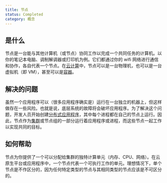 ```yaml
---
title: 节点
status: Completed
category: 概念
---
```


## 是什么

节点是一台能与其他计算机（或节点）协同工作以完成一个共同任务的计算机。以你的笔记本电脑、调制解调器或打印机为例。它们都通过你的 wifi 网络进行通信和协作，各自代表一个节点。在[云计算](/zh-cn/cloud-computing/)中，节点可以是一台物理机，也可以是一台虚拟机（即 VM），甚至可以是[容器](/zh-cn/container/)。

## 解决的问题

虽然一个应用程序可以（很多应用程序确实是）运行在一台独立的机器上，但这样做存在一些风险。也就是说，底层系统的故障将会破坏应用程序。为了解决这个问题，开发人员开始创建[分布式应用程序](/zh-cn/distributed-apps/)，其中每个进程都在自己的节点上运行。因此，节点作为[集群](/zh-cn/cluster/)或节点组的一部分运行着应用程序或进程，而这些节点一起工作以实现共同的目标。

## 如何帮助

节点为你提供了一个可以分配给集群的独特计算单元（内存、CPU、网络）。在云原生平台或应用程序中，一个节点代表一个可执行工作的单元。理想情况下，单个节点是不作区分的，因为任何特定类型的节点与其相同类型的节点应该是不可区分的。
